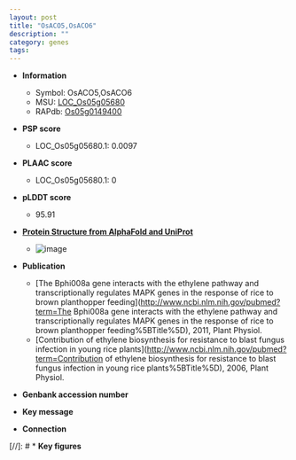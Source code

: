 ```yaml
---
layout: post
title: "OsACO5,OsACO6"
description: ""
category: genes
tags: 
---
```


* **Information**  
    + Symbol: OsACO5,OsACO6  
    + MSU: [LOC_Os05g05680](http://rice.plantbiology.msu.edu/cgi-bin/ORF_infopage.cgi?orf=LOC_Os05g05680)  
    + RAPdb: [Os05g0149400](http://rapdb.dna.affrc.go.jp/viewer/gbrowse_details/irgsp1?name=Os05g0149400)  

* **PSP score**  
    + LOC_Os05g05680.1: 0.0097 

* **PLAAC score**  
    + LOC_Os05g05680.1: 0 

* **pLDDT score**
    + 95.91

* **[Protein Structure from AlphaFold and UniProt](https://www.uniprot.org/uniprotkb/Q65XE5/entry#structure)**
    + ![image](https://ricepsp.github.io/images/Q6/AF-Q65XE5-F1.png)

* **Publication**  
    + [The Bphi008a gene interacts with the ethylene pathway and transcriptionally regulates MAPK genes in the response of rice to brown planthopper feeding](http://www.ncbi.nlm.nih.gov/pubmed?term=The Bphi008a gene interacts with the ethylene pathway and transcriptionally regulates MAPK genes in the response of rice to brown planthopper feeding%5BTitle%5D), 2011, Plant Physiol.
    + [Contribution of ethylene biosynthesis for resistance to blast fungus infection in young rice plants](http://www.ncbi.nlm.nih.gov/pubmed?term=Contribution of ethylene biosynthesis for resistance to blast fungus infection in young rice plants%5BTitle%5D), 2006, Plant Physiol.

* **Genbank accession number**  

* **Key message**  

* **Connection**  

[//]: # * **Key figures**  


